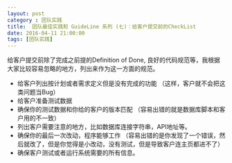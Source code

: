 ```yaml
---
layout: post
category : 团队实践
title:  团队最佳实践和 GuideLine 系列 (七)：给客户提交前的CheckList
date: 2016-04-11 21:00:00
tags: [团队实践]
---
```


<style>
    .strong-bigger {
        font-size: 18px;
    }
    
    .post {
        font-family: 'lucida grande', 'lucida sans unicode', lucida, helvetica, 'Hiragino Sans GB', 'Microsoft YaHei', 'WenQuanYi Micro Hei', sans-serif;
        font-size: 16px;
        line-height: 27.2px;
    }
    
    .post-full h1 {
        background-color: #ccc;
        padding: 5px;
        margin-bottom: 10px;
        font-weight: bolder;
        color: #000;
        line-height: 46.8px;
        text-rendering: optimizelegibility;
        font-size: 26px;
    }
    
    .post-full h2 {
        color: #333;
        padding: 5px;
        line-height: 43.2px;
        padding-bottom: 5px;
        margin-bottom: 10px;
        font-weight: bolder;
        font-size: 24px;
    }
    
    .post-full h3 {
        padding: 5px;
        color: #000;
        border-bottom: dashed 1px #ccc;
        padding-bottom: 5px;
        margin-bottom: 10px;
        font-weight: bolder;
    }
    
    .post-full img {
        border: solid 5px #ccc;
        padding: 5px;
        border-radius: 5px;
        text-align: center;
        max-height: 400px;
    }
    
    .post-full ul {
        margin-bottom: 20px;
        line-height: 27.2px;
        font-size: 16px;
    }
    
    .post-full ul li {
        line-height: 30px;
        font-size: 16px;
    }
    
    .post-full p {
        font-size: 16px;
    }
</style>

给客户提交前除了完成之前提的Definition of Done, 良好的代码规范等，我根据大家比较容易忽略的地方，列出来作为这一方面的规范。

* 给客户列出按计划或者需求定义但是没有完成的功能 （这样，客户就不会把这类问题当Bug）
* 给客户准备测试数据
* 确保你的测试数据和你给的客户的版本匹配 （容易出错的就是数据库脚本和客户用的不一致）
* 列出客户需要注意的地方，比如数据库连接字符串，API地址等。
* 确保你的最后一次改动，程序能够工作 （容易出错的是你发现了一个错误，然后就改了，但是你觉得是小改动，没有测试，但是导致客户连主页都进不了）
* 确保客户测试或者运行系统需要的所有信息。
